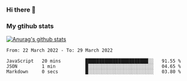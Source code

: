 ### Hi there 👋

### My gtihub stats

[![Anurag's github stats](https://github-readme-stats.vercel.app/api?username=gaozhidong)](https://github.com/gaozhidong/github-readme-stats)

<!--START_SECTION:waka-->

```text
From: 22 March 2022 - To: 29 March 2022

JavaScript   20 mins         ███████████████████████░░   91.55 %
JSON         1 min           █░░░░░░░░░░░░░░░░░░░░░░░░   04.65 %
Markdown     0 secs          █░░░░░░░░░░░░░░░░░░░░░░░░   03.80 %
```

<!--END_SECTION:waka-->